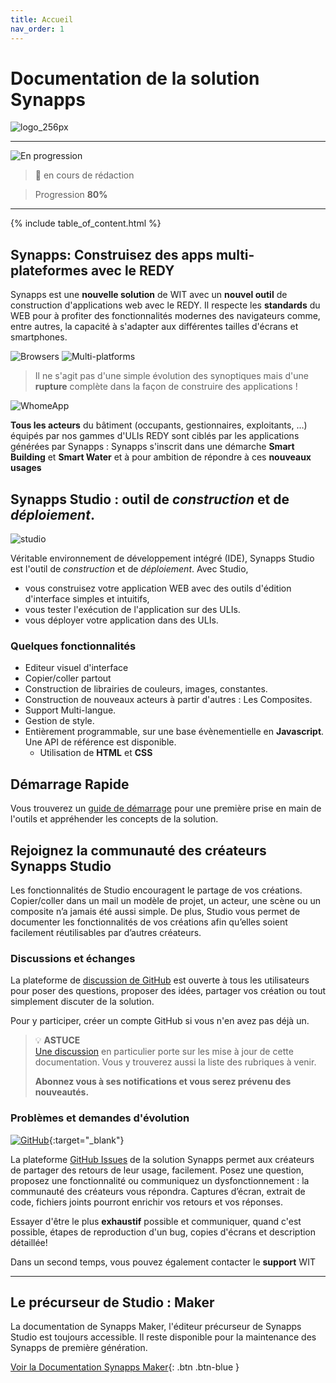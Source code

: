 ```yaml
---
title: Accueil
nav_order: 1
---
```


Documentation de la solution Synapps
====================================

![logo_256px](assets/logo_256px.png)

------


![En progression](assets/under-progress.gif)

> 🚧 en cours de rédaction

> Progression **80%**


------

{% include table_of_content.html %}

## **Synapps**: Construisez des apps **multi-plateformes** avec le **REDY**

Synapps est une **nouvelle solution** de WIT avec un **nouvel outil** de construction d'applications web avec le REDY. Il respecte les **standards** du WEB pour à profiter des fonctionnalités modernes des navigateurs comme, entre autres, la capacité à s'adapter aux différentes tailles d'écrans et smartphones.


![Browsers](assets/browsers.png)
![Multi-platforms](assets/multi-platforms.png)

> Il ne s'agit pas d'une simple évolution des synoptiques mais d'une **rupture** complète dans la façon de construire des applications !

![WhomeApp](assets/WHomeApp.gif)

**Tous les acteurs** du bâtiment (occupants, gestionnaires, exploitants, …) équipés par nos gammes d'ULIs REDY sont ciblés par les applications générées par Synapps : Synapps s'inscrit dans une démarche **Smart Building** et **Smart Water** et à pour ambition de répondre à ces **nouveaux usages**

## Synapps Studio : outil de *construction* et de *déploiement*.

![studio](assets/studio-001.png)

Véritable environnement de développement intégré (IDE), Synapps Studio est l'outil de *construction* et de *déploiement*.
Avec Studio,
 - vous construisez votre application WEB avec des outils d'édition d'interface simples et intuitifs,
 - vous tester l'exécution de l'application sur des ULIs.
 - vous déployer votre application dans des ULIs.


### Quelques fonctionnalités
  - Editeur visuel d'interface
  - Copier/coller partout
  - Construction de librairies de couleurs, images, constantes.
  - Construction de nouveaux acteurs à partir d'autres : Les Composites.
  - Support Multi-langue.
  - Gestion de style.
  - Entièrement programmable, sur une base évènementielle en **Javascript**. Une API de référence est disponible.
    - Utilisation de **HTML** et **CSS**


## Démarrage Rapide

Vous trouverez un [guide de démarrage](./quick-start) pour une première prise en main de l'outils et appréhender les concepts de la solution.

## Rejoignez la communauté des créateurs Synapps Studio

Les fonctionnalités de Studio encouragent le
partage de vos créations. Copier/coller dans
un mail un modèle de projet, un acteur, une
scène ou un composite n’a jamais été aussi
simple. De plus, Studio vous permet de
documenter les fonctionnalités de vos
créations afin qu’elles soient facilement
réutilisables par d’autres créateurs.


### Discussions et échanges

La plateforme de [discussion de GitHub](https://github.com/witsa/synapps/discussions) est ouverte à tous les utilisateurs pour poser des questions, proposer des idées, partager vos création ou tout simplement discuter de la solution.

Pour y participer, créer un compte GitHub si vous n'en avez pas déjà un.

> 💡 **ASTUCE**<br> [Une discussion](https://github.com/witsa/synapps/discussions) en particulier porte sur les mise à jour de cette documentation. Vous y trouverez aussi la liste des rubriques à venir.
>
> **Abonnez vous à ses notifications et vous serez prévenu des nouveautés.**


### Problèmes et demandes d'évolution

[![GitHub](assets/github.png)](https://github.com/witsa/synapps/issues){:target="_blank"}

La plateforme [GitHub Issues](https://github.com/witsa/synapps/issues) de la solution
Synapps permet aux créateurs de partager
des retours de leur usage, facilement.
Posez une question, proposez une
fonctionnalité ou communiquez un
dysfonctionnement : la communauté des
créateurs vous répondra.
Captures d’écran, extrait de code, fichiers
joints pourront enrichir vos retours et vos
réponses.

Essayer d'être le plus **exhaustif** possible et communiquer, quand c'est possible, étapes de reproduction d'un bug, copies d'écrans et description détaillée!

Dans un second temps, vous pouvez également contacter le **support** WIT


---------------------

## Le précurseur de Studio : Maker

La documentation de Synapps Maker, l'éditeur précurseur de Synapps Studio est toujours accessible. Il reste disponible pour la maintenance des Synapps de première génération.

[Voir la Documentation Synapps Maker](./maker/README.md){: .btn .btn-blue }
